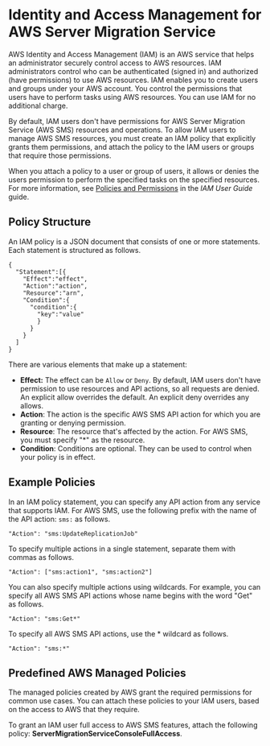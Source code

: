 # Identity and Access Management for AWS Server Migration Service<a name="identity-access-management"></a>

AWS Identity and Access Management \(IAM\) is an AWS service that helps an administrator securely control access to AWS resources\. IAM administrators control who can be authenticated \(signed in\) and authorized \(have permissions\) to use AWS resources\. IAM enables you to create users and groups under your AWS account\. You control the permissions that users have to perform tasks using AWS resources\. You can use IAM for no additional charge\.

By default, IAM users don't have permissions for AWS Server Migration Service \(AWS SMS\) resources and operations\. To allow IAM users to manage AWS SMS resources, you must create an IAM policy that explicitly grants them permissions, and attach the policy to the IAM users or groups that require those permissions\.

When you attach a policy to a user or group of users, it allows or denies the users permission to perform the specified tasks on the specified resources\. For more information, see [Policies and Permissions](https://docs.aws.amazon.com/IAM/latest/UserGuide/access_policies.html) in the *IAM User Guide* guide\.

## Policy Structure<a name="iam-policy-structure"></a>

An IAM policy is a JSON document that consists of one or more statements\. Each statement is structured as follows\.

```
{
  "Statement":[{
    "Effect":"effect",
    "Action":"action",
    "Resource":"arn",
    "Condition":{
      "condition":{
        "key":"value"
        }
      }
    }
  ]
}
```

There are various elements that make up a statement:
+ **Effect:** The effect can be `Allow` or `Deny`\. By default, IAM users don't have permission to use resources and API actions, so all requests are denied\. An explicit allow overrides the default\. An explicit deny overrides any allows\.
+ **Action**: The action is the specific AWS SMS API action for which you are granting or denying permission\.
+ **Resource**: The resource that's affected by the action\. For AWS SMS, you must specify "\*" as the resource\.
+ **Condition**: Conditions are optional\. They can be used to control when your policy is in effect\.

## Example Policies<a name="iam-policy-examples"></a>

In an IAM policy statement, you can specify any API action from any service that supports IAM\. For AWS SMS, use the following prefix with the name of the API action: `sms:` as follows\.

```
"Action": "sms:UpdateReplicationJob"
```

To specify multiple actions in a single statement, separate them with commas as follows\.

```
"Action": ["sms:action1", "sms:action2"]
```

You can also specify multiple actions using wildcards\. For example, you can specify all AWS SMS API actions whose name begins with the word "Get" as follows\.

```
"Action": "sms:Get*"
```

To specify all AWS SMS API actions, use the \* wildcard as follows\.

```
"Action": "sms:*"
```

## Predefined AWS Managed Policies<a name="elb-predefined-policies"></a>

The managed policies created by AWS grant the required permissions for common use cases\. You can attach these policies to your IAM users, based on the access to AWS that they require\.

To grant an IAM user full access to AWS SMS features, attach the following policy: **ServerMigrationServiceConsoleFullAccess**\.